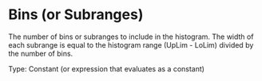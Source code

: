 # Bins (or Subranges)

The number of bins or subranges to include in the histogram. The width of each subrange is equal to the histogram range (UpLim - LoLim) divided by the number of bins.

Type: Constant (or expression that evaluates as a constant)
